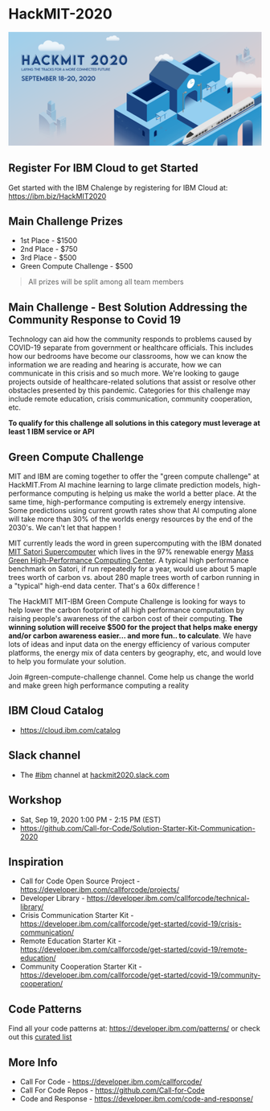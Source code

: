 # HackMIT-2020

![HackMIT banner](images/img1.png)

## Register For IBM Cloud to get Started

Get started with the IBM Chalenge by registering for IBM Cloud at: <https://ibm.biz/HackMIT2020>

## Main Challenge Prizes

* 1st Place - $1500
* 2nd Place - $750
* 3rd Place - $500 
* Green Compute Challenge - $500

> All prizes will be split among all team members 

## Main Challenge - Best Solution Addressing the Community Response to Covid 19

Technology can aid how the community responds to problems caused by COVID-19 separate from government or healthcare officials. This includes how our bedrooms have become our classrooms, how we can know the information we are reading and hearing is accurate, how we can communicate in this crisis and so much more. We're looking to gauge projects outside of healthcare-related solutions that assist or resolve other obstacles presented by this pandemic. Categories for this challenge may include remote education, crisis communication, community cooperation, etc. 

**To qualify for this challenge all solutions in this category must leverage at least 1 IBM service or API**

## Green Compute Challenge 
MIT and IBM are coming together to offer the "green compute challenge" at HackMIT.From AI machine learning to large climate prediction models, high-performance computing is helping us make the world a better place. At the same time, high-performance computing is extremely energy intensive. Some predictions using current growth rates show that AI computing alone will take more than 30% of the worlds energy resources by the end of the 2030's. We can't let that happen !

MIT currently leads the word in green supercomputing with the IBM donated [MIT Satori Supercomputer](https://www.hpcwire.com/solution_content/ibm/cross-industry/mit-upgrades-ai-research-with-satori-supercomputer/) which lives in the 97% renewable energy [Mass Green High-Performance Computing Center](https://www.mghpcc.org/). A typical high performance benchmark on Satori, if run repeatedly for a year, would use about 5 maple trees worth of carbon vs. about 280 maple trees worth of carbon running in a "typical" high-end data center. That's a 60x difference ! 

The HackMIT MIT-IBM Green Compute Challenge is looking for ways to help lower the carbon footprint of all high performance computation by raising people's awareness of the carbon cost of their computing. **The winning solution will receive $500 for the project that helps make energy and/or carbon awareness easier... and more fun.. to calculate**. We have lots of ideas and input data on the energy efficiency of various computer platforms, the energy mix of data centers by geography, etc, and would love to help you formulate your solution.  

Join #green-compute-challenge channel. Come help us change the world and make green high performance computing a reality
  
## IBM Cloud Catalog

* <https://cloud.ibm.com/catalog>

## Slack channel

* The [#ibm](https://hackmit2020.slack.com/archives/C01B3KWRJRW) channel at [hackmit2020.slack.com](https://hackmit2020.slack.com)

## Workshop 

* Sat, Sep 19, 2020 1:00 PM - 2:15 PM (EST)
* <https://github.com/Call-for-Code/Solution-Starter-Kit-Communication-2020>

## Inspiration

* Call for Code Open Source Project - https://developer.ibm.com/callforcode/projects/
* Developer Library - https://developer.ibm.com/callforcode/technical-library/ 
* Crisis Communication Starter Kit - https://developer.ibm.com/callforcode/get-started/covid-19/crisis-communication/
* Remote Education Starter Kit - https://developer.ibm.com/callforcode/get-started/covid-19/remote-education/ 
* Community Cooperation Starter Kit - https://developer.ibm.com/callforcode/get-started/covid-19/community-cooperation/

## Code Patterns

Find all your code patterns at:  https://developer.ibm.com/patterns/ or check out this [curated list](https://github.com/IBM/HackMIT-2020/blob/master/Codepatterns.md)

## More Info

* Call For Code - https://developer.ibm.com/callforcode/
* Call For Code Repos - https://github.com/Call-for-Code 
* Code and Response - https://developer.ibm.com/code-and-response/
